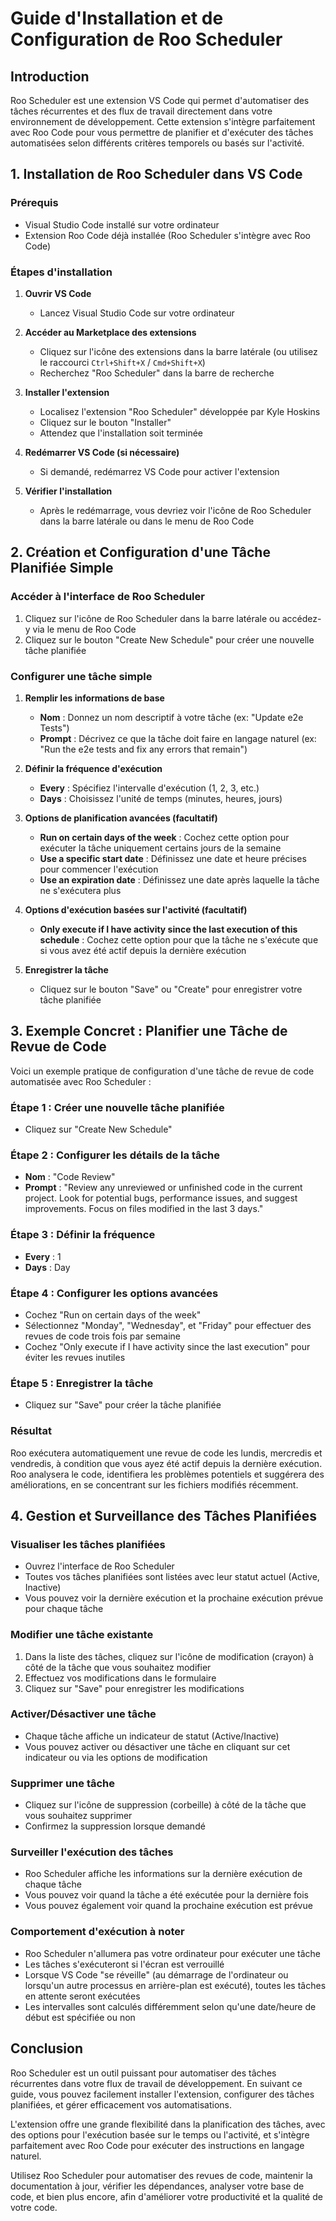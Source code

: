 # Guide d'Installation et de Configuration de Roo Scheduler

## Introduction

Roo Scheduler est une extension VS Code qui permet d'automatiser des tâches récurrentes et des flux de travail directement dans votre environnement de développement. Cette extension s'intègre parfaitement avec Roo Code pour vous permettre de planifier et d'exécuter des tâches automatisées selon différents critères temporels ou basés sur l'activité.

## 1. Installation de Roo Scheduler dans VS Code

### Prérequis
- Visual Studio Code installé sur votre ordinateur
- Extension Roo Code déjà installée (Roo Scheduler s'intègre avec Roo Code)

### Étapes d'installation

1. **Ouvrir VS Code**
   - Lancez Visual Studio Code sur votre ordinateur

2. **Accéder au Marketplace des extensions**
   - Cliquez sur l'icône des extensions dans la barre latérale (ou utilisez le raccourci `Ctrl+Shift+X` / `Cmd+Shift+X`)
   - Recherchez "Roo Scheduler" dans la barre de recherche

3. **Installer l'extension**
   - Localisez l'extension "Roo Scheduler" développée par Kyle Hoskins
   - Cliquez sur le bouton "Installer"
   - Attendez que l'installation soit terminée

4. **Redémarrer VS Code (si nécessaire)**
   - Si demandé, redémarrez VS Code pour activer l'extension

5. **Vérifier l'installation**
   - Après le redémarrage, vous devriez voir l'icône de Roo Scheduler dans la barre latérale ou dans le menu de Roo Code

## 2. Création et Configuration d'une Tâche Planifiée Simple

### Accéder à l'interface de Roo Scheduler

1. Cliquez sur l'icône de Roo Scheduler dans la barre latérale ou accédez-y via le menu de Roo Code
2. Cliquez sur le bouton "Create New Schedule" pour créer une nouvelle tâche planifiée

### Configurer une tâche simple

1. **Remplir les informations de base**
   - **Nom** : Donnez un nom descriptif à votre tâche (ex: "Update e2e Tests")
   - **Prompt** : Décrivez ce que la tâche doit faire en langage naturel (ex: "Run the e2e tests and fix any errors that remain")

2. **Définir la fréquence d'exécution**
   - **Every** : Spécifiez l'intervalle d'exécution (1, 2, 3, etc.)
   - **Days** : Choisissez l'unité de temps (minutes, heures, jours)

3. **Options de planification avancées (facultatif)**
   - **Run on certain days of the week** : Cochez cette option pour exécuter la tâche uniquement certains jours de la semaine
   - **Use a specific start date** : Définissez une date et heure précises pour commencer l'exécution
   - **Use an expiration date** : Définissez une date après laquelle la tâche ne s'exécutera plus

4. **Options d'exécution basées sur l'activité (facultatif)**
   - **Only execute if I have activity since the last execution of this schedule** : Cochez cette option pour que la tâche ne s'exécute que si vous avez été actif depuis la dernière exécution

5. **Enregistrer la tâche**
   - Cliquez sur le bouton "Save" ou "Create" pour enregistrer votre tâche planifiée

## 3. Exemple Concret : Planifier une Tâche de Revue de Code

Voici un exemple pratique de configuration d'une tâche de revue de code automatisée avec Roo Scheduler :

### Étape 1 : Créer une nouvelle tâche planifiée
- Cliquez sur "Create New Schedule"

### Étape 2 : Configurer les détails de la tâche
- **Nom** : "Code Review"
- **Prompt** : "Review any unreviewed or unfinished code in the current project. Look for potential bugs, performance issues, and suggest improvements. Focus on files modified in the last 3 days."

### Étape 3 : Définir la fréquence
- **Every** : 1
- **Days** : Day

### Étape 4 : Configurer les options avancées
- Cochez "Run on certain days of the week"
- Sélectionnez "Monday", "Wednesday", et "Friday" pour effectuer des revues de code trois fois par semaine
- Cochez "Only execute if I have activity since the last execution" pour éviter les revues inutiles

### Étape 5 : Enregistrer la tâche
- Cliquez sur "Save" pour créer la tâche planifiée

### Résultat
Roo exécutera automatiquement une revue de code les lundis, mercredis et vendredis, à condition que vous ayez été actif depuis la dernière exécution. Roo analysera le code, identifiera les problèmes potentiels et suggérera des améliorations, en se concentrant sur les fichiers modifiés récemment.

## 4. Gestion et Surveillance des Tâches Planifiées

### Visualiser les tâches planifiées
- Ouvrez l'interface de Roo Scheduler
- Toutes vos tâches planifiées sont listées avec leur statut actuel (Active, Inactive)
- Vous pouvez voir la dernière exécution et la prochaine exécution prévue pour chaque tâche

### Modifier une tâche existante
1. Dans la liste des tâches, cliquez sur l'icône de modification (crayon) à côté de la tâche que vous souhaitez modifier
2. Effectuez vos modifications dans le formulaire
3. Cliquez sur "Save" pour enregistrer les modifications

### Activer/Désactiver une tâche
- Chaque tâche affiche un indicateur de statut (Active/Inactive)
- Vous pouvez activer ou désactiver une tâche en cliquant sur cet indicateur ou via les options de modification

### Supprimer une tâche
- Cliquez sur l'icône de suppression (corbeille) à côté de la tâche que vous souhaitez supprimer
- Confirmez la suppression lorsque demandé

### Surveiller l'exécution des tâches
- Roo Scheduler affiche les informations sur la dernière exécution de chaque tâche
- Vous pouvez voir quand la tâche a été exécutée pour la dernière fois
- Vous pouvez également voir quand la prochaine exécution est prévue

### Comportement d'exécution à noter
- Roo Scheduler n'allumera pas votre ordinateur pour exécuter une tâche
- Les tâches s'exécuteront si l'écran est verrouillé
- Lorsque VS Code "se réveille" (au démarrage de l'ordinateur ou lorsqu'un autre processus en arrière-plan est exécuté), toutes les tâches en attente seront exécutées
- Les intervalles sont calculés différemment selon qu'une date/heure de début est spécifiée ou non

## Conclusion

Roo Scheduler est un outil puissant pour automatiser des tâches récurrentes dans votre flux de travail de développement. En suivant ce guide, vous pouvez facilement installer l'extension, configurer des tâches planifiées, et gérer efficacement vos automatisations.

L'extension offre une grande flexibilité dans la planification des tâches, avec des options pour l'exécution basée sur le temps ou l'activité, et s'intègre parfaitement avec Roo Code pour exécuter des instructions en langage naturel.

Utilisez Roo Scheduler pour automatiser des revues de code, maintenir la documentation à jour, vérifier les dépendances, analyser votre base de code, et bien plus encore, afin d'améliorer votre productivité et la qualité de votre code.